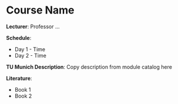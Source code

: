 # Course Name

**Lecturer**: Professor ... 

**Schedule**:
* Day 1 - Time 
* Day 2 - Time

**TU Munich Description**: Copy description from module catalog here

**Literature**:
- Book 1
- Book 2
